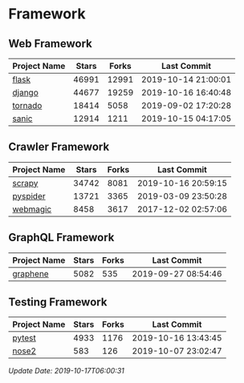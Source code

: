 # Framework

## Web Framework

| Project Name | Stars | Forks | Last Commit |
| ------------ | ----- | ----- | ----------- |
| [flask](https://github.com/pallets/flask) | 46991 | 12991 | 2019-10-14 21:00:01 |
| [django](https://github.com/django/django) | 44677 | 19259 | 2019-10-16 16:40:48 |
| [tornado](https://github.com/tornadoweb/tornado) | 18414 | 5058 | 2019-09-02 17:20:28 |
| [sanic](https://github.com/huge-success/sanic) | 12914 | 1211 | 2019-10-15 04:17:05 |

## Crawler Framework

| Project Name | Stars | Forks | Last Commit |
| ------------ | ----- | ----- | ----------- |
| [scrapy](https://github.com/scrapy/scrapy) | 34742 | 8081 | 2019-10-16 20:59:15 |
| [pyspider](https://github.com/binux/pyspider) | 13721 | 3365 | 2019-03-09 23:50:28 |
| [webmagic](https://github.com/code4craft/webmagic) | 8458 | 3617 | 2017-12-02 02:57:06 |

## GraphQL Framework

| Project Name | Stars | Forks | Last Commit |
| ------------ | ----- | ----- | ----------- |
| [graphene](https://github.com/graphql-python/graphene) | 5082 | 535 | 2019-09-27 08:54:46 |

## Testing Framework

| Project Name | Stars | Forks | Last Commit |
| ------------ | ----- | ----- | ----------- |
| [pytest](https://github.com/pytest-dev/pytest) | 4933 | 1176 | 2019-10-16 13:43:45 |
| [nose2](https://github.com/nose-devs/nose2) | 583 | 126 | 2019-10-07 23:02:47 |

*Update Date: 2019-10-17T06:00:31*